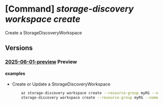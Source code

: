 # [Command] _storage-discovery workspace create_

Create a StorageDiscoveryWorkspace

## Versions

### [2025-06-01-preview](/Resources/mgmt-plane/L3N1YnNjcmlwdGlvbnMve30vcmVzb3VyY2Vncm91cHMve30vcHJvdmlkZXJzL21pY3Jvc29mdC5zdG9yYWdlZGlzY292ZXJ5L3N0b3JhZ2VkaXNjb3Zlcnl3b3Jrc3BhY2VzL3t9/2025-06-01-preview.xml) **Preview**

<!-- mgmt-plane /subscriptions/{}/resourcegroups/{}/providers/microsoft.storagediscovery/storagediscoveryworkspaces/{} 2025-06-01-preview -->

#### examples

- Create or Update a StorageDiscoveryWorkspace
    ```bash
        az storage-discovery workspace create --resource-group myRG --name myWorkspace --location francecentral --workspace-roots "/subscriptions/mySubId/resourceGroups/myRG" --scopes '[{"displayName":"basic","resourceTypes":["Microsoft.Storage/storageAccounts"]}]'
        storage-discovery workspace create --resource-group myRG --name myWorkspace --location francecentral --description "My workspace for storage discovery" --sku Standard --workspace-roots "/subscriptions/mySubId/resourceGroups/myRG" --scopes '[{"displayName":"production","resourceTypes":["Microsoft.Storage/storageAccounts"],"tagKeysOnly":["environment"],"tags":{"project":"demo","tier":"prod"}}]'
    ```
